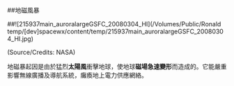 ##地磁風暴

##![215937main_auroralargeGSFC_20080304_HI](/Volumes/Public/Ronald temp/[dev]spacewx/content/temp/215937main_auroralargeGSFC_20080304_HI.jpg)

(Source/Credits: NASA)

地磁暴起因是由於猛烈**太陽風**衝擊地球，使地球**磁場急速變形**而造成的。它能嚴重影響無線廣播及導航系統，癱瘓地上電力供應網絡。


